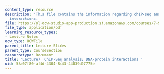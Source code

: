 ```yaml
---
content_type: resource
description: 'This file contains the information regarding chIP-seq analysis; DNA-protein
  interactions. '
file: https://ol-ocw-studio-app-production.s3.amazonaws.com/courses/7-91j-foundations-of-computational-and-systems-biology-spring-2014/53a07f80af4d4304844344039d97775e_MIT7_91JS14_Lecture7.pdf
file_type: application/pdf
learning_resource_types:
- Lecture Notes
ocw_type: OCWFile
parent_title: Lecture Slides
parent_type: CourseSection
resourcetype: Document
title: 'Lecture7: ChIP-Seq analysis; DNA-protein interactions '
uid: 53a07f80-af4d-4304-8443-44039d97775e
---
```

